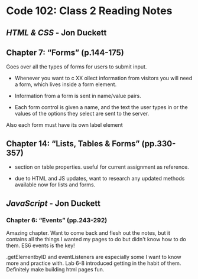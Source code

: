 # Code 102: Class 2 Reading Notes

## *HTML & CSS* - Jon Duckett

## **Chapter 7: “Forms” (p.144-175)**

Goes over all the types of forms for users to submit input.

* Whenever you want to c XX ollect information from
visitors you will need a form, which lives inside a
form element.

* Information from a form is sent in name/value pairs.

* Each form control is given a name, and the text the
user types in or the values of the options they select
are sent to the server.

Also each form must have its own label element


## **Chapter 14: “Lists, Tables & Forms” (pp.330-357)**

* section on table properties. useful for current assignment as reference.

* due to HTML and JS updates, want to research any updated methods available now for lists and forms.



## *JavaScript* - Jon Duckett

### **Chapter 6: “Events” (pp.243-292)**

Amazing chapter. Want to come back and flesh out the notes, but it contains all the things I wanted my pages to do but didn't know how to do them. ES6 events is the key!

.getElementbyID and eventListeners are especially some I want to know more and practice with. Lab 6-8 introduced getting in the habit of them. Definitely make building html pages fun.
